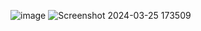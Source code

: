 ![image](https://github.com/user-attachments/assets/6ad4f0e8-293e-44d0-a02b-01ee30b76416)
![Screenshot 2024-03-25 173509](https://github.com/user-attachments/assets/18760bbc-6ce0-4436-98a5-23ddaadcbabb)

